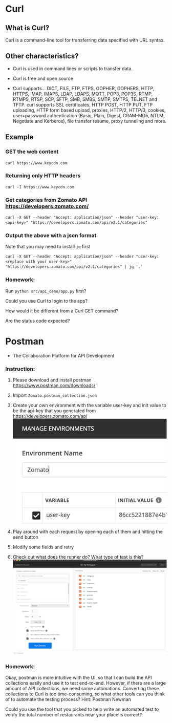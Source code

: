 # Curl
## What is Curl?
Curl is a command-line tool for transferring data specified with URL syntax.

## Other characteristics?
* Curl is used in command lines or scripts to transfer data.
* Curl is free and open source

* Curl supports... DICT, FILE, FTP, FTPS, GOPHER, GOPHERS, HTTP, HTTPS, IMAP, IMAPS, LDAP, LDAPS, MQTT, POP3, POP3S, RTMP, RTMPS, RTSP, SCP, SFTP, SMB, SMBS, SMTP, SMTPS, TELNET and TFTP. curl supports SSL certificates, HTTP POST, HTTP PUT, FTP uploading, HTTP form based upload, proxies, HTTP/2, HTTP/3, cookies, user+password authentication (Basic, Plain, Digest, CRAM-MD5, NTLM, Negotiate and Kerberos), file transfer resume, proxy tunneling and more.



## Example
### GET the web content
```
curl https://www.keycdn.com
```
### Returning only HTTP headers
```
curl -I https://www.keycdn.com
```
### Get categories from Zomato API https://developers.zomato.com/
```
curl -X GET --header "Accept: application/json" --header "user-key: <api-key>" "https://developers.zomato.com/api/v2.1/categories"
```
### Output the above with a json format
Note that you may need to install `jq` first
```
curl -X GET --header "Accept: application/json" --header "user-key: <replace with your user-key>" "https://developers.zomato.com/api/v2.1/categories" | jq '.'
```

### Homework:
Run `python src/api_demo/app.py` first?

Could you use Curl to login to the app?

How would it be different from a Curl GET command?

Are the status code expected? 


# Postman
* The Collaboration Platform for API Development


### Instruction:
1. Please download and install postman https://www.postman.com/downloads/

2. Import `Zomato.postman_collection.json`

3. Create your own environment with the variable user-key and init value to be the api-key that you generated from https://developers.zomato.com/api
   ![Alt text](../images/env.png?raw=true)
4. Play around with each request by opening each of them and hitting the send button

5. Modify some fields and retry

6. Check out what does the runner do? What type of test is this?
![Alt text](../images/end2end.png?raw=true)
   
### Homework:
Okay, postman is more intuitive with the UI, so that I can build the API collections easily and use it to test end-to-end.
However, if there are a large amount of API collections, we need some automations. Converting these collections to Curl 
is too time-consuming, so what other tools can you think of to automate the testing process? Hint: Postman Newman

Could you use the tool that you picked to help write an automated test to verify the total number of restaurants near
your place is correct?

